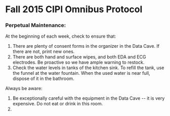# Fall 2015 CIPI Omnibus Protocol

### Perpetual Maintenance:

At the beginning of each week, check to ensure that:

1. There are plenty of consent forms in the organizer in the Data Cave. If there are not, print new ones.
2. There are both hand and surface wipes, and both EDA and ECG electrodes. Be proactive so we have ample warning to restock.
3. Check the water levels in tanks of the kitchen sink. To refill the tank, use the funnel at the water fountain. When the used water is near full, dispose of it in the bathroom.

Always be aware:

1. Be exceptionally careful with the equipment in the Data Cave -- it is very expensive. Do not eat or drink in this room.
2. 
